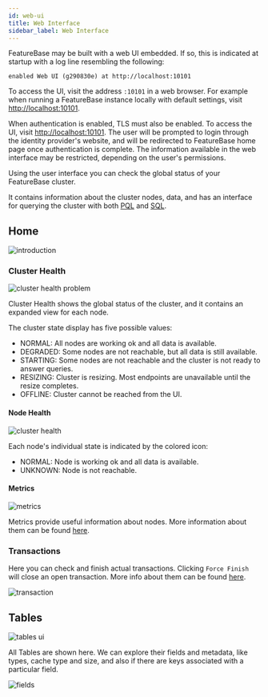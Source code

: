 ```yaml
---
id: web-ui
title: Web Interface
sidebar_label: Web Interface
---
```


FeatureBase may be built with a web UI embedded. If so, this is indicated at startup with a log line resembling the following:

`enabled Web UI (g290830e) at http://localhost:10101`

To access the UI, visit the address `:10101` in a web browser. For example when running a FeatureBase instance locally with default settings, visit [http://localhost:10101](http://localhost:10101).

When authentication is enabled, TLS must also be enabled. To access the UI, visit [http://localhost:10101](http://localhost:10101). The user will be prompted to login through the identity provider's website, and will be redirected to FeatureBase home page once authentication is complete. The information available in the web interface may be restricted, depending on the user's permissions.

Using the user interface you can check the global status of your FeatureBase cluster.

It contains information about the cluster nodes, data, and has an interface for querying the cluster with both [PQL](/pql-guide/pql-introduction) and [SQL](/sql-guide/sql-introduction).

## Home

![introduction](/img/ui-home.png)

### Cluster Health

![cluster health problem](/img/ui-cluster-health-problem.png)

Cluster Health shows the global status of the cluster, 
and it contains an expanded view for each node.

The cluster state display has five possible values:

- <Status color="#57a852" /> NORMAL: All nodes are working ok and all data is available.
- <Status color="#ffa427" /> DEGRADED: Some nodes are not reachable, but all data is still available.
- <Status color="#cd6048" /> STARTING: Some nodes are not reachable and the cluster is not ready to answer queries.
- <Status color="#48b5cd" /> RESIZING: Cluster is resizing. Most endpoints are unavailable until the resize completes.
- <Status color="#a9a9a9" /> OFFLINE: Cluster cannot be reached from the UI.

#### Node Health

![cluster health](/img/ui-node-status.png)

Each node's individual state is indicated by the colored icon:
- <Status color="#57a852" /> NORMAL: Node is working ok and all data is available.
- <Status color="#a9a9a9" /> UNKNOWN: Node is not reachable.

#### Metrics

![metrics](/img/ui-metrics.png)

Metrics provide useful information about nodes.
More information about them can be found [here](/community/community-monitoring/monitoring#metrics).

### Transactions

Here you can check and finish actual transactions.
Clicking `Force Finish` will close an open transaction.
More info about them can be found [here](/community/community-api/apis#transactions).

![transaction](/img/ui-transactions.png)

## Tables
![tables ui](/img/ui-tables.png)

All Tables are shown here.
We can explore their fields and metadata,
like types, cache type and size,
and also if there are keys associated with a particular field.

![fields](/img/ui-fields.png)
